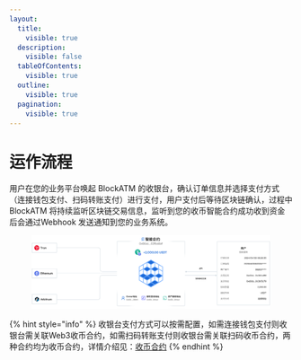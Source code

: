 ```yaml
---
layout:
  title:
    visible: true
  description:
    visible: false
  tableOfContents:
    visible: true
  outline:
    visible: true
  pagination:
    visible: true
---
```


# 运作流程

用户在您的业务平台唤起 BlockATM 的收银台，确认订单信息并选择支付方式（连接钱包支付、扫码转账支付）进行支付，用户支付后等待区块链确认，过程中 BlockATM 将持续监听区块链交易信息，监听到您的收币智能合约成功收到资金后会通过Webhook 发送通知到您的业务系统。

<figure><img src="../../.gitbook/assets/简体中文 (6).jpg" alt=""><figcaption></figcaption></figure>

{% hint style="info" %}
收银台支付方式可以按需配置，如需连接钱包支付则收银台需关联Web3收币合约，如需扫码转账支付则收银台需关联扫码收币合约，两种合约均为收币合约，详情介绍见：[收币合约](shou-bi-zhi-neng-he-yue.md)
{% endhint %}

